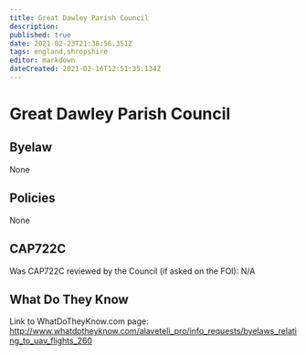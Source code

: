 ```yaml
---
title: Great Dawley Parish Council
description: 
published: true
date: 2021-02-23T21:38:56.351Z
tags: england,shropshire
editor: markdown
dateCreated: 2021-02-16T12:51:35.134Z
---
```


# Great Dawley Parish Council

## Byelaw
None

## Policies
None

## CAP722C

Was CAP722C reviewed by the Council (if asked on the FOI): N/A

## What Do They Know

Link to WhatDoTheyKnow.com page:
http://www.whatdotheyknow.com/alaveteli_pro/info_requests/byelaws_relating_to_uav_flights_260

